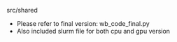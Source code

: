 src/shared
- Please refer to final version: wb_code_final.py
- Also included slurm file for both cpu and gpu version 